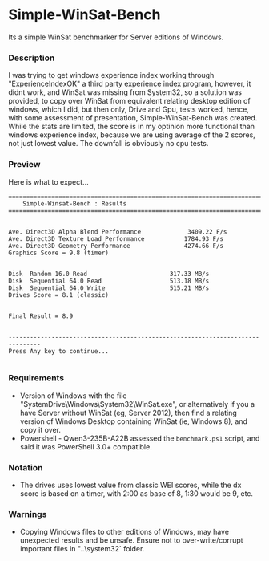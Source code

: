 # Simple-WinSat-Bench
Its a simple WinSat benchmarker for Server editions of Windows.

### Description
I was trying to get windows experience index working through "ExperienceIndexOK" a third party experience index program, however, it didnt work, and WinSat was missing from System32, so a solution was provided, to copy over WinSat from equivalent relating desktop edition of windows, which I did, but then only, Drive and Gpu, tests worked, hence, with some assessment of presentation, Simple-WinSat-Bench was created. While the stats are limited, the score is in my optinion more functional than windows experience index, because we are using average of the 2 scores, not just lowest value. The downfall is obviously no cpu tests.

### Preview
Here is what to expect...
```
===============================================================================
    Simple-Winsat-Bench : Results
===============================================================================


Ave. Direct3D Alpha Blend Performance             3409.22 F/s
Ave. Direct3D Texture Load Performance           1784.93 F/s
Ave. Direct3D Geometry Performance               4274.66 F/s
Graphics Score = 9.8 (timer)


Disk  Random 16.0 Read                       317.33 MB/s
Disk  Sequential 64.0 Read                   513.18 MB/s
Disk  Sequential 64.0 Write                  515.21 MB/s
Drives Score = 8.1 (classic)


Final Result = 8.9


-------------------------------------------------------------------------------
Press Any key to continue...


```

### Requirements
- Version of Windows with the file "SystemDrive\Windows\System32\WinSat.exe", or alternatively if you a have Server without WinSat (eg, Server 2012), then find a relating version of Windows Desktop containing WinSat (ie, Windows 8), and copy it over.
- Powershell - Qwen3-235B-A22B assessed the `benchmark.ps1` script, and said it was PowerShell 3.0+ compatible.  

### Notation
- The drives uses lowest value from classic WEI scores, while the dx score is based on a timer, with 2:00 as base of 8, 1:30 would be 9, etc.

### Warnings
- Copying Windows files to other editions of Windows, may have unexpected results and be unsafe. Ensure not to over-write/corrupt important files in "..\system32` folder.

